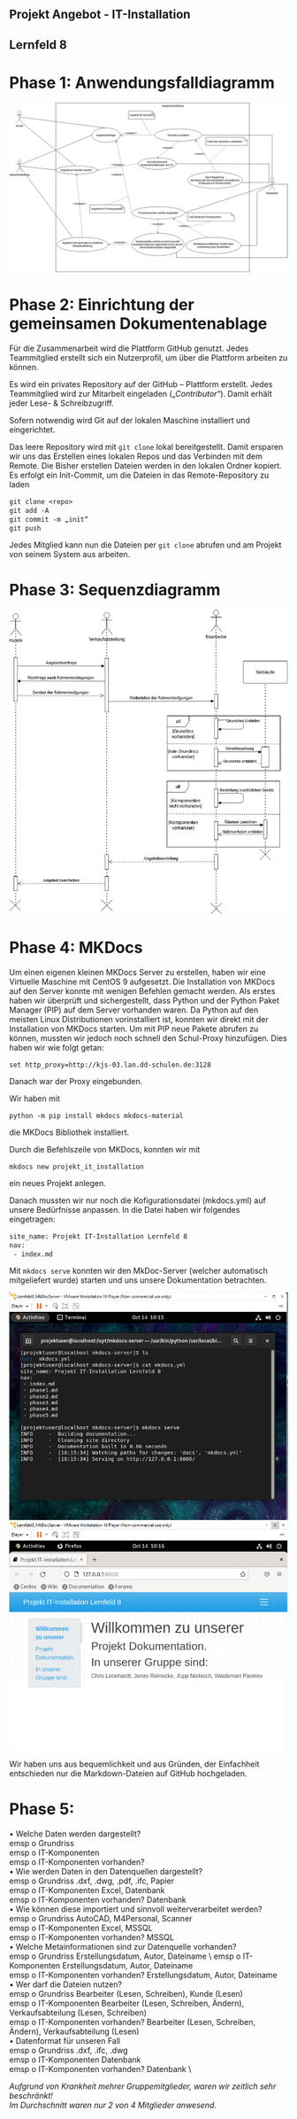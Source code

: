 ## Projekt Angebot - IT-Installation 
## Lernfeld 8


# Phase 1: Anwendungsfalldiagramm
![alt text](https://github.com/wpavelev/Projekt_it_installation_lf8/blob/main/Uml-use-case.jpg?raw=true, "Anwendungsfalldiagramm")


# Phase 2: Einrichtung der gemeinsamen Dokumentenablage
Für die Zusammenarbeit wird die Plattform GitHub genutzt. Jedes Teammitglied erstellt sich ein Nutzerprofil, um über die Plattform arbeiten zu können. 

Es wird ein privates Repository auf der GitHub – Plattform erstellt. Jedes Teammitglied wird zur Mitarbeit eingeladen („*Contributor*“). Damit erhält jeder Lese- & Schreibzugriff.

Sofern notwendig wird Git auf der lokalen Maschine installiert und eingerichtet.

Das leere Repository wird mit `git clone` lokal bereitgestellt. Damit ersparen wir uns das Erstellen eines lokalen Repos und das Verbinden mit dem Remote. Die Bisher erstellen Dateien werden in den lokalen Ordner kopiert.
Es erfolgt ein Init-Commit, um die Dateien in das Remote-Repository zu laden
```
git clone <repo>
git add -A
git commit -m „init“
git push
```
Jedes Mitglied kann nun die Dateien per `git clone` abrufen und am Projekt von seinem System aus arbeiten.


# Phase 3: Sequenzdiagramm
![alt text](https://github.com/wpavelev/Projekt_it_installation_lf8/blob/main/Sequenzdiagramm.jpg?raw=true, "Sequenzdiagramm")

# Phase 4: MKDocs 
Um einen eigenen kleinen MKDocs Server zu erstellen, haben wir eine Virtuelle Maschine mit CentOS 9 aufgesetzt.
Die Installation von MKDocs auf den Server konnte mit wenigen Befehlen gemacht werden.
Als erstes haben wir überprüft und sichergestellt, dass Python und der Python Paket Manager (PIP) auf dem Server vorhanden waren.
Da Python auf den meisten Linux Distributionen vorinstalliert ist, konnten wir direkt mit der Installation von MKDocs starten.
Um mit PIP neue Pakete abrufen zu können, mussten wir jedoch noch schnell den Schul-Proxy hinzufügen. 
Dies haben wir wie folgt getan:
```
set http_proxy=http://kjs-03.lan.dd-schulen.de:3128
```
Danach war der Proxy eingebunden.


Wir haben mit 
```
python -m pip install mkdocs mkdocs-material
```
die MKDocs Bibliothek installiert. 

Durch die Befehlszeile von MKDocs, konnten wir mit 
```
mkdocs new projekt_it_installation
``` 
ein neues Projekt anlegen.



Danach mussten wir nur noch die Kofigurationsdatei (mkdocs.yml) auf unsere Bedürfnisse anpassen.
In die Datei haben wir folgendes eingetragen: 
```
site_name: Projekt IT-Installation Lernfeld 8
nav:
 - index.md
```

Mit ``` mkdocs serve ``` konnten wir den MkDoc-Server (welcher automatisch mitgeliefert wurde) starten 
und uns unsere Dokumentation betrachten.

![alt text](https://github.com/wpavelev/Projekt_it_installation_lf8/blob/main/mkdocs_server.PNG?raw=true, "MKDocServer")
![alt text](https://github.com/wpavelev/Projekt_it_installation_lf8/blob/main/mkdocs_server_interface.PNG?raw=true, "MKDocs gerendert")

Wir haben uns aus bequemlichkeit und aus Gründen, der Einfachheit entschieden nur die Markdown-Dateien auf GitHub hochgeladen.


# Phase 5: 
•	Welche Daten werden dargestellt? \
emsp o	Grundriss \
emsp o	IT-Komponenten \
emsp o	IT-Komponenten vorhanden? \
•	Wie werden Daten in den Datenquellen dargestellt? \
emsp o	Grundriss			               .dxf, .dwg, .pdf, .ifc, Papier \
emsp o	IT-Komponenten		           Excel, Datenbank \
emsp o	IT-Komponenten vorhanden? 	Datenbank \
•	Wie können diese importiert und sinnvoll weiterverarbeitet werden? \
emsp o	Grundriss			               AutoCAD, M4Personal, Scanner \
emsp o	IT-Komponenten		           Excel, MSSQL \
emsp o	IT-Komponenten vorhanden?	 MSSQL \
•	Welche Metainformationen sind zur Datenquelle vorhanden? \
emsp o	Grundriss			               Erstellungsdatum, Autor, Dateiname \ 
emsp o	IT-Komponenten		           Erstellungsdatum, Autor, Dateiname \
emsp o	IT-Komponenten vorhanden?	 Erstellungsdatum, Autor, Dateiname \
•	Wer darf die Dateien nutzen? \
emsp o	Grundriss			               Bearbeiter (Lesen, Schreiben), Kunde (Lesen) \
emsp o	IT-Komponenten 		          Bearbeiter (Lesen, Schreiben, Ändern),	Verkaufsabteilung (Lesen, Schreiben) \
emsp o	IT-Komponenten vorhanden? 	Bearbeiter (Lesen, Schreiben, Ändern), Verkaufsabteilung (Lesen) \
•	Datenformat für unseren Fall \
emsp o	Grundriss 			              .dxf, .ifc, .dwg \
emsp o	IT-Komponenten 		          Datenbank \
emsp o	IT-Komponenten vorhanden? 	Datenbank \


*Aufgrund von Krankheit mehrer Gruppemitglieder, waren wir zeitlich sehr beschränkt! \
Im Durchschnitt waren nur 2 von 4 Mitglieder anwesend.*

